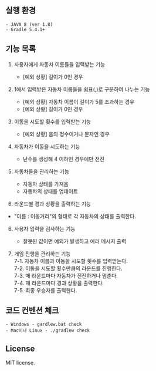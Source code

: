 ## 실행 환경  
  
    - JAVA 8 (ver 1.8)  
    - Gradle 5.4.1+  
  
## 기능 목록
  
  
1. 사용자에게 자동차 이름들을 입력받는 기능  
     - [예외 상황] 길이가 0인 경우  
  
2. 1에서 입력받은 자동차 이름들을 쉼표(,)로 구분하여 나누는 기능  
    - [예외 상황] 자동차 이름이 길이가 5를 초과하는 경우  
    - [예외 상황] 길이가 0인 경우  
  
2. 이동을 시도할 횟수를 입력받는 기능  
    - [예외 상황] 음의 정수이거나 문자인 경우  
  
3. 자동차가 이동을 시도하는 기능  
    - 난수를 생성해 4 이하인 경우에만 전진  
  
4. 자동차들을 관리하는 기능  
    - 자동차 상태를 가져옴  
    - 자동차의 상태를 업데이트  
  
5. 라운드별 경과 상황을 출력하는 기능  
 - "이름 : 이동거리"의 형태로 각 자동차의 상태를 출력한다.  
   
6. 사용자 입력을 검사하는 기능  
     - 잘못된 값이면 예외가 발생하고 에러 메시지 출력  
  
7. 게임 진행을 관리하는 기능  
     7-1. 자동차 이름과 이동을 시도할 횟수를 입력받는다.  
     7-2. 이동을 시도할 횟수만큼의 라운드를 진행한다.  
     7-3. 매 라운드마다 자동차가 전진하거나 멈춘다.  
     7-4. 매 라운드마다 경과 상황을 출력한다.  
     7-5. 최종 우승자를 출력한다.  
  
  
## 코드 컨벤션 체크  
    - Windows - gardlew.bat check  
    - Mac이나 Linux - ./gradlew check  
  
## License  
MIT license.  
  